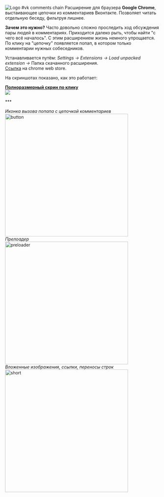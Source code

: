 ![Logo](https://habrastorage.org/files/4bb/e28/c8d/4bbe28c8dc7848d0b008dea014a6ca94.png) 
#vk comments chain
Расширение для браузера <b>Google Chrome</b>, выстаивающее цепочки из комментариев Вконтакте. Позволяет читать отдельную беседу, фильтруя лишнее.

<b>Зачем это нужно?</b> Часто довольно сложно проследить ход обсуждения пары людей в комментариях. Приходится далеко рыть, чтобы найти "с чего всё началось". С этим расширением жизнь немного упрощается. По клику на "цепочку" появляется попап, в котором только комментарии нужных собеседников.

Устанавливается путём: <i>Settings -> Extensions -> Load unpacked extension -></i> Папка скачанного расширения.
<a href="https://chrome.google.com/webstore/detail/vkcommentschain/ojhbaaoencoeidckdklfmglkkidmndeb" ><br/>Ссылка</a> на chrome web store.

На скриншотах показано, как это работает:

<p><a href="https://habrastorage.org/files/b19/117/494/b19117494ae74fc39e5243d50841c9fd.png"><b>Полноразмерный скрин по клику</b><br><img src="https://habrastorage.org/files/f76/e84/faf/f76e84faf47d4ab6971454ac147ca8be.png" ></a> </p>
***

<p>
<i>Иконка вызова попапа с цепочкой комментариев</i><br>
<img alt="button" src="https://hsto.org/files/efc/3c8/a45/efc3c8a450dc45508d510b32b95f920a.png" title="button" width="400px" /><br>
<i>Прелоадер</i><br><img alt="preloader" src="https://habrastorage.org/files/08e/611/00b/08e61100b0e64d058406a43101f0b44b.png" title="preloader"  width="400px" /> 
 <br>
<i>Вложенные изображения, ссылки, переносы строк</i><br><img alt="short" src="https://habrastorage.org/files/cbf/ba7/14b/cbfba714b0aa48b8842914b0d414cbda.png" width="400px"/> </p>
